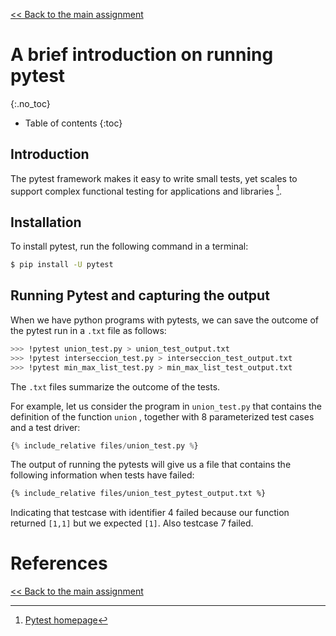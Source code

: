 [<< Back to the main assignment](nifty2022.md)

# A brief introduction on running pytest
{:.no_toc}

- Table of contents
{:toc}

## Introduction

The pytest framework makes it easy to write small tests, yet scales to support complex functional testing for applications and libraries [^1]. 

## Installation

To install pytest, run the following command in a terminal:

```bash
$ pip install -U pytest
```

## Running Pytest and capturing the output

When we have python programs with pytests, we can save the outcome of
the pytest run in a `.txt` file as follows:

```bash
>>> !pytest union_test.py > union_test_output.txt
>>> !pytest interseccion_test.py > interseccion_test_output.txt
>>> !pytest min_max_list_test.py > min_max_list_test_output.txt
```

The `.txt` files summarize the outcome of the tests.

For example, let us consider the program in `union_test.py` that
contains the definition of the function `union` , together with 8 parameterized
test cases and a test driver:

```python
{% include_relative files/union_test.py %}
```

The output of running the pytests will give us a file that contains the following information when tests have failed:

```txt
{% include_relative files/union_test_pytest_output.txt %}
```

Indicating that testcase with identifier 4 failed because our function returned 
`[1,1]` but we expected `[1]`. 
Also testcase 7 failed.

# References

[^1]: [Pytest homepage](https://docs.pytest.org/en/6.2.x/contents.html)

[<< Back to the main assignment](nifty2022.md)